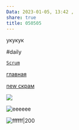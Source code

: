 ```yaml
---
Data: 2023-01-05, 13:42 , 
share: true
title: 050505
---
```

укукук

#daily


[`Scrum`](../`Scrum`)


​[главная](../index)

[new скрам](скрам.md)

![](envelope-regular%201.svg)



![eeeeee](Pasted%20image%2020221227093739.png)


![ffffff|200](Pasted%20image%2020221227093739.png)
